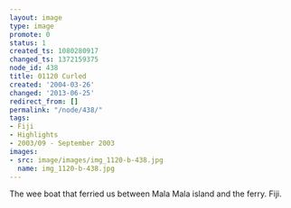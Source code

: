 ```yaml
---
layout: image
type: image
promote: 0
status: 1
created_ts: 1080280917
changed_ts: 1372159375
node_id: 438
title: 01120 Curled
created: '2004-03-26'
changed: '2013-06-25'
redirect_from: []
permalink: "/node/438/"
tags:
- Fiji
- Highlights
- 2003/09 - September 2003
images:
- src: image/images/img_1120-b-438.jpg
  name: img_1120-b-438.jpg
---
```

The wee boat that ferried us between Mala Mala island and the ferry. Fiji.
